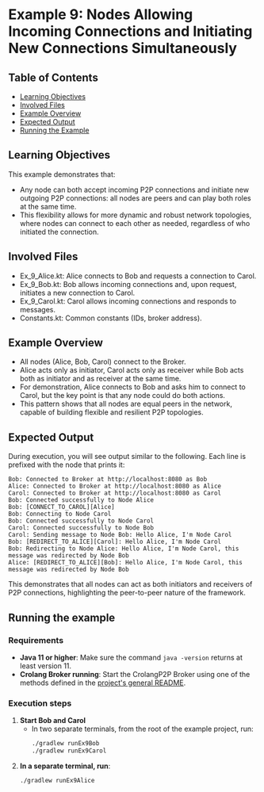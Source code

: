 # Example 9: Nodes Allowing Incoming Connections and Initiating New Connections Simultaneously
## Table of Contents

- [Learning Objectives](#learning-objectives)
- [Involved Files](#involved-files)
- [Example Overview](#example-overview)
- [Expected Output](#expected-output)
- [Running the Example](#running-the-example)

## Learning Objectives

This example demonstrates that:
- Any node can both accept incoming P2P connections and initiate new outgoing P2P connections: all nodes are peers and can play both roles at the same time.
- This flexibility allows for more dynamic and robust network topologies, where nodes can connect to each other as needed, regardless of who initiated the connection.

## Involved Files

- Ex_9_Alice.kt: Alice connects to Bob and requests a connection to Carol.
- Ex_9_Bob.kt: Bob allows incoming connections and, upon request, initiates a new connection to Carol.
- Ex_9_Carol.kt: Carol allows incoming connections and responds to messages.
- Constants.kt: Common constants (IDs, broker address).

## Example Overview

- All nodes (Alice, Bob, Carol) connect to the Broker.
- Alice acts only as initiator, Carol acts only as receiver while Bob acts both as initiator and as receiver at the same time.
- For demonstration, Alice connects to Bob and asks him to connect to Carol, but the key point is that any node could do both actions.
- This pattern shows that all nodes are equal peers in the network, capable of building flexible and resilient P2P topologies.

## Expected Output

During execution, you will see output similar to the following. Each line is prefixed with the node that prints it:

```
Bob: Connected to Broker at http://localhost:8080 as Bob
Alice: Connected to Broker at http://localhost:8080 as Alice
Carol: Connected to Broker at http://localhost:8080 as Carol
Bob: Connected successfully to Node Alice
Bob: [CONNECT_TO_CAROL][Alice]
Bob: Connecting to Node Carol
Bob: Connected successfully to Node Carol
Carol: Connected successfully to Node Bob
Carol: Sending message to Node Bob: Hello Alice, I'm Node Carol
Bob: [REDIRECT_TO_ALICE][Carol]: Hello Alice, I'm Node Carol
Bob: Redirecting to Node Alice: Hello Alice, I'm Node Carol, this message was redirected by Node Bob
Alice: [REDIRECT_TO_ALICE][Bob]: Hello Alice, I'm Node Carol, this message was redirected by Node Bob
```

This demonstrates that all nodes can act as both initiators and receivers of P2P connections, highlighting the peer-to-peer nature of the framework.

## Running the example
### Requirements
- **Java 11 or higher**: Make sure the command `java -version` returns at least version 11.
- **Crolang Broker running**: Start the CrolangP2P Broker using one of the methods defined in the [project's general README](../../../../README.md).

### Execution steps

1. **Start Bob and Carol**
    - In two separate terminals, from the root of the example project, run:
      ```sh
      ./gradlew runEx9Bob
      ./gradlew runEx9Carol
      ```
2. **In a separate terminal, run**:
   ```sh
   ./gradlew runEx9Alice
   ```
